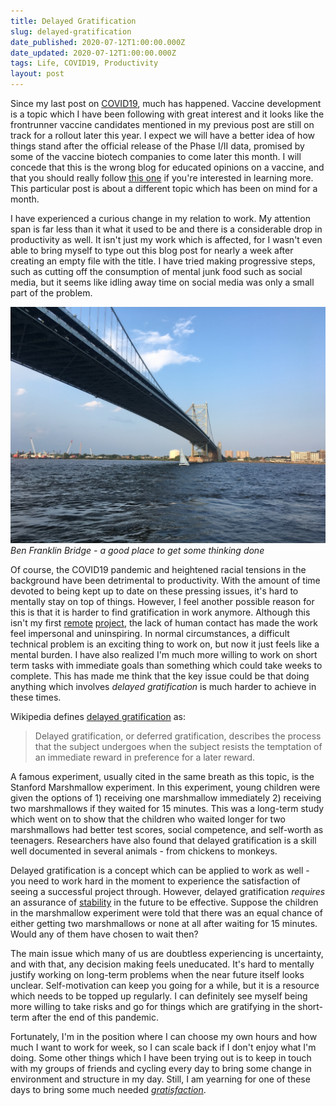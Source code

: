 ```yaml
---
title: Delayed Gratification
slug: delayed-gratification
date_published: 2020-07-12T1:00:00.000Z
date_updated: 2020-07-12T1:00:00.000Z
tags: Life, COVID19, Productivity
layout: post
---
```


Since my last post on [COVID19](/2020/05/12/on-covid19/), much has happened. Vaccine development is a topic which I have been following with great interest and it looks like the frontrunner vaccine candidates mentioned in my previous post are still on track for a rollout later this year. I expect we will have a better idea of how things stand after the official release of the Phase I/II data, promised by some of the vaccine biotech companies to come later this month. I will concede that this is the wrong blog for educated opinions on a vaccine, and that you should really follow [this one](https://blogs.sciencemag.org/pipeline/) if you're interested in learning more. This particular post is about a different topic which has been on mind for a month.

I have experienced a curious change in my relation to work. My attention span is far less than it what it used to be and there is a considerable drop in productivity as well. It isn't just my work which is affected, for I wasn't even able to bring myself to type out this blog post for nearly a week after creating an empty file with the title. I have tried making progressive steps, such as cutting off the consumption of mental junk food such as social media, but it seems like idling away time on social media was only a small part of the problem.

![](/content/images/2020/IMG_1149.JPG)
*Ben Franklin Bridge - a good place to get some thinking done*

Of course, the COVID19 pandemic and heightened racial tensions in the background have been detrimental to productivity. With the amount of time devoted to being kept up to date on these pressing issues, it's hard to mentally stay on top of things. However, I feel another possible reason for this is that it is harder to find gratification in work anymore. Although this isn't my first [remote](/2017/07/04/kio-stash-shipped/) [project](/2018/08/17/introducing-apstreamline/), the lack of human contact has made the work feel impersonal and uninspiring. In normal circumstances, a difficult technical problem is an exciting thing to work on, but now it just feels like a mental burden. I have also realized I'm much more willing to work on short term tasks with immediate goals than something which could take weeks to complete. This has made me think that the key issue could be that doing anything which involves *delayed gratification* is much harder to achieve in these times.

Wikipedia defines [delayed gratification](https://en.wikipedia.org/wiki/Delayed_gratification) as:

> Delayed gratification, or deferred gratification, describes the process that the subject undergoes when the subject resists the temptation of an immediate reward in preference for a later reward.

A famous experiment, usually cited in the same breath as this topic, is the Stanford Marshmallow experiment. In this experiment, young children were given the options of 1) receiving one marshmallow immediately 2) receiving two marshmallows if they waited for 15 minutes. This was a long-term study which went on to show that the children who waited longer for two marshmallows had better test scores, social competence, and self-worth as teenagers. Researchers have also found that delayed gratification is a skill well documented in several animals - from chickens to monkeys.

Delayed gratification is a concept which can be applied to work as well - you need to work hard in the moment to experience the satisfaction of seeing a successful project through. However, delayed gratification *requires* an assurance of [stability](https://www.jweekly.com/2020/04/22/a-brutal-lesson-of-perseverance-for-our-kids-and-us-too/) in the future to be effective. Suppose the children in the marshmallow experiment were told that there was an equal chance of either getting two marshmallows or none at all after waiting for 15 minutes. Would any of them have chosen to wait then?

The main issue which many of us are doubtless experiencing is uncertainty, and with that, any decision making feels uneducated. It's hard to mentally justify working on long-term problems when the near future itself looks unclear. Self-motivation can keep you going for a while, but it is a resource which needs to be topped up regularly. I can definitely see myself being more willing to take risks and go for things which are gratifying in the short-term after the end of this pandemic.

Fortunately, I'm in the position where I can choose my own hours and how much I want to work for week, so I can scale back if I don't enjoy what I'm doing. Some other things which I have been trying out is to keep in touch with my groups of friends and cycling every day to bring some change in environment and structure in my day. Still, I am yearning for one of these days to bring some much needed [*gratisfaction*](https://www.youtube.com/watch?v=5QvLP1_T_Fc).
